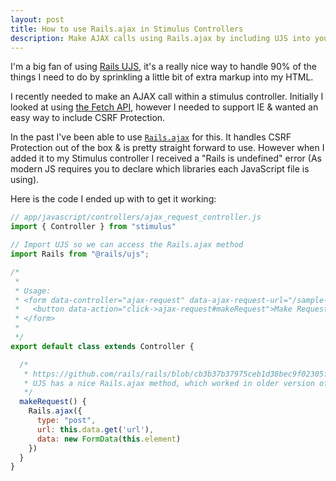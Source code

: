 ```yaml
---
layout: post
title: How to use Rails.ajax in Stimulus Controllers
description: Make AJAX calls using Rails.ajax by including UJS into your Stimulus controller files.
---
```


I'm a big fan of using [Rails UJS](https://guides.rubyonrails.org/working_with_javascript_in_rails.html#unobtrusive-javascript), it's a really nice way to handle 90% of the things I need to do by sprinkling a little bit of extra markup into my HTML.

I recently needed to make an AJAX call within a stimulus controller. Initially I looked at using [the Fetch API](https://developer.mozilla.org/en-US/docs/Web/API/Fetch_API), however I needed to support IE & wanted an easy way to include CSRF Protection.

In the past I've been able to use [`Rails.ajax`](https://github.com/rails/rails/blob/cb3b37b37975ceb1d38bec9f02305ff5c14ba8e9/actionview/app/assets/javascripts/rails-ujs/utils/ajax.coffee#L15) for this. It handles CSRF Protection out of the box & is pretty straight forward to use. However when I added it to my Stimulus controller I received a "Rails is undefined" error (As modern JS requires you to declare which libraries each JavaScript file is using).

Here is the code I ended up with to get it working:

```javascript
// app/javascript/controllers/ajax_request_controller.js
import { Controller } from "stimulus"

// Import UJS so we can access the Rails.ajax method
import Rails from "@rails/ujs";

/*
 *
 * Usage:
 * <form data-controller="ajax-request" data-ajax-request-url="/sample-path">
 *   <button data-action="click->ajax-request#makeRequest">Make Request</button>
 * </form>
 *
 */
export default class extends Controller {

  /*
   * https://github.com/rails/rails/blob/cb3b37b37975ceb1d38bec9f02305ff5c14ba8e9/actionview/app/assets/javascripts/rails-ujs/utils/ajax.coffee#L15
   * UJS has a nice Rails.ajax method, which worked in older version of IE & is a lot like jQuery's $.ajax
   */
  makeRequest() {
    Rails.ajax({
      type: "post",
      url: this.data.get('url'),
      data: new FormData(this.element)
    })
  }
}
```
